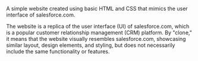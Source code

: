 A simple website created using basic HTML and CSS that mimics the user interface of salesforce.com.

The website is a replica of the user interface (UI) of salesforce.com, which is a popular customer relationship management (CRM) platform. By "clone," it means that the website visually resembles salesforce.com, showcasing similar layout, design elements, and styling, but does not necessarily include the same functionality or features.
